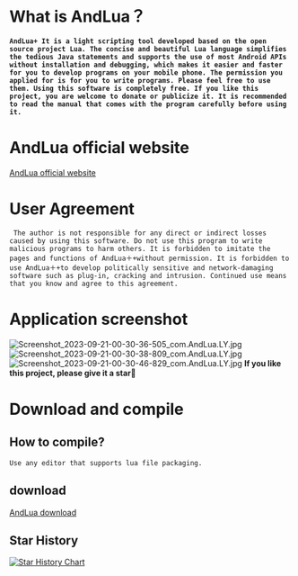 
# What is AndLua？
**```AndLua+
It is a light scripting tool developed based on the open source project Lua. The concise and beautiful Lua language simplifies the tedious Java statements and supports the use of most Android APIs without installation and debugging, which makes it easier and faster for you to develop programs on your mobile phone. The permission you applied for is for you to write programs. Please feel free to use them.
Using this software is completely free. If you like this project, you are welcome to donate or publicize it. It is recommended to read the manual that comes with the program carefully before using it.```**
# AndLua official website
[AndLua official website](https://andlua.top)
#   User Agreement
``
The author is not responsible for any direct or indirect losses caused by using this software.
Do not use this program to write malicious programs to harm others.
It is forbidden to imitate the pages and functions of AndLua＋+without permission.
It is forbidden to use AndLua＋+to develop politically sensitive and network-damaging software such as plug-in, cracking and intrusion.
Continued use means that you know and agree to this agreement.``

#  Application screenshot
![Screenshot_2023-09-21-00-30-36-505_com.AndLua.LY.jpg](https://cloud-note.cn/material/b3b2d23a7059abe4efb291fdd734104d)
![Screenshot_2023-09-21-00-30-38-809_com.AndLua.LY.jpg](https://cloud-note.cn/material/f9239ba84d39de0dfddd55d13b9da378)
![Screenshot_2023-09-21-00-30-46-829_com.AndLua.LY.jpg](https://cloud-note.cn/material/2a018f946e390a8b5d51fad0a5543f62)
**If you like this project, please give it a star🌟**
#  Download and compile
## How to compile?
```
Use any editor that supports lua file packaging.
```
## download
[AndLua download](https://gitee.com/three-to-three/and-lua-a/releases/download/6.8/AndLua%20_6.8-beta5.apk)

## Star History

[![Star History Chart](https://api.star-history.com/svg?repos=baiyuncode/andlua&type=Date)](https://star-history.com/#baiyuncode/andlua&Date)

